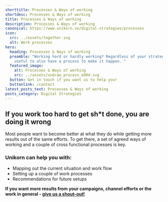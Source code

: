 ```yaml
---
shorttitle: Processes & Ways of working
shortdesc: Processes & Ways of working
title: Processes & Ways of working
description: Processes & Ways of working
canonical: https://www.unikorn.se/digital-strategies/processes
icon:
  src: ../assets/together.svg
  alt: Work processes
hero:
  heading: Processes & Ways of working
  preamble: "Working hard or hardly working? Regardless of your strategy, it is
    useful to also have a process to make it happen. "
  featured_image:
    alt: Processes & Ways of working
    src: ../assets/undraw_process_e90d.svg
  button: Get in touch if you want us to help you!
  buttonlink: /contact
latest_posts_text: Processes & Ways of working
posts_category: Digital Strategies
---
```

## If you work too hard to get sh*t done, you are doing it wrong

Most people want to become better at what they do while getting more results out of the same efforts. To get there, a set of agreed ways of working and a couple of cross functional processes is key. 

### Unikorn can help you with: 

* Mapping out the current situation and work flow
* Setting up a couple of work processes
* Recommendations for future setups 

**If you want more results from your campaigns, channel efforts or the work in general - [give us a shout-out!](/contact)**